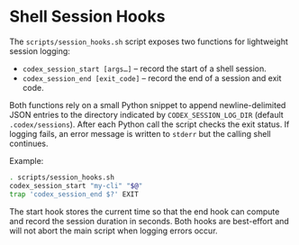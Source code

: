 # Shell Session Hooks

The `scripts/session_hooks.sh` script exposes two functions for lightweight
session logging:

- `codex_session_start [args…]` – record the start of a shell session.
- `codex_session_end [exit_code]` – record the end of a session and exit code.

Both functions rely on a small Python snippet to append newline-delimited JSON
entries to the directory indicated by `CODEX_SESSION_LOG_DIR` (default
`.codex/sessions`). After each Python call the script checks the exit status. If
logging fails, an error message is written to `stderr` but the calling shell
continues.

Example:

```bash
. scripts/session_hooks.sh
codex_session_start "my-cli" "$@"
trap 'codex_session_end $?' EXIT
```

The start hook stores the current time so that the end hook can compute and
record the session duration in seconds. Both hooks are best-effort and will not
abort the main script when logging errors occur.
